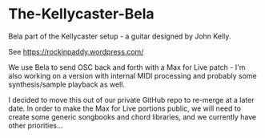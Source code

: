 # The-Kellycaster-Bela
Bela part of the Kellycaster setup - a guitar designed by John Kelly.

See https://rockinpaddy.wordpress.com/

We use Bela to send OSC back and forth with a Max for Live patch - I'm also working on a version with internal MIDI processing and probably some synthesis/sample playback as well.

I decided to move this out of our private GitHub repo to re-merge at a later date.  In order to make the Max for Live portions public, we will need to create some generic songbooks and chord libraries, and we currently have other priorities...
